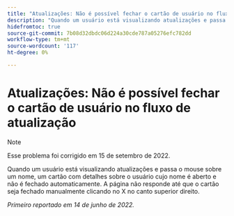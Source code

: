 ```yaml
---
title: "Atualizações: Não é possível fechar o cartão de usuário no fluxo de atualização"
description: "Quando um usuário está visualizando atualizações e passa o mouse sobre um nome, um cartão com detalhes sobre o usuário cujo nome ele é aberto e não é fechado automaticamente. A página não responde até que o cartão seja fechado manualmente clicando no X no canto superior direito."
hidefromtoc: true
source-git-commit: 7b08d32dbdc06d224a30cde787a05276efc782dd
workflow-type: tm+mt
source-wordcount: '117'
ht-degree: 0%

---
```



# Atualizações: Não é possível fechar o cartão de usuário no fluxo de atualização

>[!NOTE]
>
>Esse problema foi corrigido em 15 de setembro de 2022.

Quando um usuário está visualizando atualizações e passa o mouse sobre um nome, um cartão com detalhes sobre o usuário cujo nome é aberto e não é fechado automaticamente. A página não responde até que o cartão seja fechado manualmente clicando no X no canto superior direito.

_Primeiro reportado em 14 de junho de 2022._
